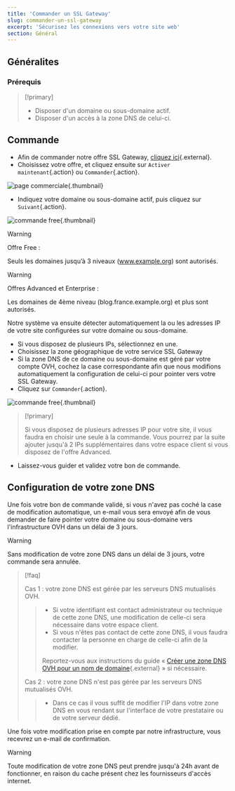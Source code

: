```yaml
---
title: 'Commander un SSL Gateway'
slug: commander-un-ssl-gateway
excerpt: 'Sécurisez les connexions vers votre site web'
section: Général
---
```


## Généralites

### Prérequis

> [!primary]
>
> - Disposer d'un domaine ou sous-domaine actif.
> - Disposer d'un accès à la zone DNS de celui-ci.
> 


## Commande
- Afin de commander notre offre SSL Gateway, [cliquez ici](https://www.ovhcloud.com/fr/web-hosting/options/ssl/){.external}.
- Choisissez votre offre, et cliquez ensuite sur `Activer maintenant`{.action} ou `Commander`{.action}.

![page commerciale](images/1.PNG){.thumbnail}

- Indiquez votre domaine ou sous-domaine actif, puis cliquez sur `Suivant`{.action}.

![commande free](images/2.PNG){.thumbnail}



> [!warning]
>
> Offre Free :
>
> Seuls les domaines jusqu’à 3 niveaux (www.example.org) sont autorisés.
>

> [!warning]
>
> Offres Advanced et Enterprise :
> 
> Les domaines de 4ème niveau (blog.france.example.org) et plus sont autorisés.
> 


Notre système va ensuite détecter automatiquement la ou les adresses IP de votre site configurées sur votre domaine ou sous-domaine.

- Si vous disposez de plusieurs IPs, sélectionnez en une.
- Choisissez la zone géographique de votre service SSL Gateway
- Si la zone DNS de ce domaine ou sous-domaine est géré par votre compte OVH, cochez la case correspondante afin que nous modifions automatiquement la configuration de celui-ci pour pointer vers votre SSL Gateway.
- Cliquez sur `Commander`{.action}.


![commande free](images/3.PNG){.thumbnail}


> [!primary]
>
> Si vous disposez de plusieurs adresses IP pour votre site, il vous faudra en choisir une seule à la commande.
> Vous pourrez par la suite ajouter jusqu'à 2 IPs supplémentaires dans votre espace client si vous disposez de l'offre Advanced.
> 

- Laissez-vous guider et validez votre bon de commande.


## Configuration de votre zone DNS
Une fois votre bon de commande validé, si vous n'avez pas coché la case de modification automatique, un e-mail vous sera envoyé afin de vous demander de faire pointer votre domaine ou sous-domaine vers l'infrastructure OVH dans un délai de 3 jours.


> [!warning]
>
> Sans modification de votre zone DNS dans un délai de 3 jours, votre commande sera annulée.
> 


> [!faq]
>
> Cas 1 : votre zone DNS est gérée par les serveurs DNS mutualisés OVH.
>> 
>> - Si votre identifiant est contact administrateur ou technique de cette zone DNS, une modification de celle-ci sera nécessaire dans votre espace client.
>> - Si vous n'êtes pas contact de cette zone DNS, il vous faudra contacter la personne en charge de celle-ci afin de la modifier.
>> 
>> Reportez-vous aux instructions du guide « [Créer une zone DNS OVH pour un nom de domaine](https://docs.ovh.com/fr/domains/creer-une-zone-dns-pour-un-domaine-externe/){.external} » si nécessaire.
>> 
>
> Cas 2 : votre zone DNS n'est pas gérée par les serveurs DNS mutualisés OVH.
>> 
>> - Dans ce cas il vous suffit de modifier l'IP dans votre zone DNS en vous rendant sur l'interface de votre prestataire ou de votre serveur dédié.
>>
>

Une fois votre modification prise en compte par notre infrastructure, vous recevrez un e-mail de confirmation.


> [!warning]
>
> Toute modification de votre zone DNS peut prendre jusqu'à 24h avant de fonctionner, en raison du cache présent chez les fournisseurs d'accès internet.
> 